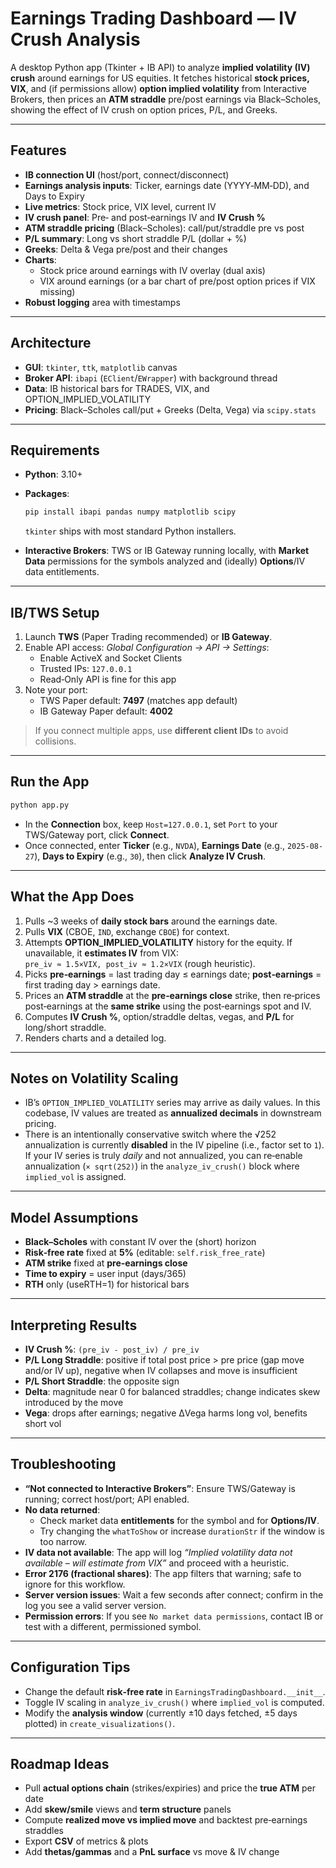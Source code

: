 # Earnings Trading Dashboard — IV Crush Analysis

A desktop Python app (Tkinter + IB API) to analyze **implied volatility (IV) crush** around earnings for US equities. It fetches historical **stock prices, VIX**, and (if permissions allow) **option implied volatility** from Interactive Brokers, then prices an **ATM straddle** pre/post earnings via Black–Scholes, showing the effect of IV crush on option prices, P/L, and Greeks.

---

## Features
- **IB connection UI** (host/port, connect/disconnect)
- **Earnings analysis inputs**: Ticker, earnings date (YYYY‑MM‑DD), and Days to Expiry
- **Live metrics**: Stock price, VIX level, current IV
- **IV crush panel**: Pre‑ and post‑earnings IV and **IV Crush %**
- **ATM straddle pricing** (Black–Scholes): call/put/straddle pre vs post
- **P/L summary**: Long vs short straddle P/L (dollar + %)
- **Greeks**: Delta & Vega pre/post and their changes
- **Charts**:
  - Stock price around earnings with IV overlay (dual axis)
  - VIX around earnings (or a bar chart of pre/post option prices if VIX missing)
- **Robust logging** area with timestamps

---

## Architecture
- **GUI**: `tkinter`, `ttk`, `matplotlib` canvas
- **Broker API**: `ibapi` (`EClient`/`EWrapper`) with background thread
- **Data**: IB historical bars for TRADES, VIX, and OPTION_IMPLIED_VOLATILITY
- **Pricing**: Black–Scholes call/put + Greeks (Delta, Vega) via `scipy.stats`

---

## Requirements
- **Python**: 3.10+
- **Packages**:
  ```bash
  pip install ibapi pandas numpy matplotlib scipy
  ```
  `tkinter` ships with most standard Python installers.

- **Interactive Brokers**: TWS or IB Gateway running locally, with **Market Data** permissions for the symbols analyzed and (ideally) **Options**/IV data entitlements.

---

## IB/TWS Setup
1. Launch **TWS** (Paper Trading recommended) or **IB Gateway**.
2. Enable API access: *Global Configuration → API → Settings*:
   - Enable ActiveX and Socket Clients
   - Trusted IPs: `127.0.0.1`
   - Read‑Only API is fine for this app
3. Note your port:
   - TWS Paper default: **7497** (matches app default)
   - IB Gateway Paper default: **4002**

> If you connect multiple apps, use **different client IDs** to avoid collisions.

---

## Run the App
```bash
python app.py
```

- In the **Connection** box, keep `Host=127.0.0.1`, set `Port` to your TWS/Gateway port, click **Connect**.
- Once connected, enter **Ticker** (e.g., `NVDA`), **Earnings Date** (e.g., `2025-08-27`), **Days to Expiry** (e.g., `30`), then click **Analyze IV Crush**.

---

## What the App Does
1. Pulls ~3 weeks of **daily stock bars** around the earnings date.
2. Pulls **VIX** (CBOE, `IND`, exchange `CBOE`) for context.
3. Attempts **OPTION_IMPLIED_VOLATILITY** history for the equity. If unavailable, it **estimates IV** from VIX:  
   `pre_iv ≈ 1.5×VIX, post_iv ≈ 1.2×VIX` (rough heuristic).
4. Picks **pre‑earnings** = last trading day ≤ earnings date; **post‑earnings** = first trading day > earnings date.
5. Prices an **ATM straddle** at the **pre‑earnings close** strike, then re‑prices post‑earnings at the **same strike** using the post‑earnings spot and IV.
6. Computes **IV Crush %**, option/straddle deltas, vegas, and **P/L** for long/short straddle.
7. Renders charts and a detailed log.

---

## Notes on Volatility Scaling
- IB’s `OPTION_IMPLIED_VOLATILITY` series may arrive as daily values. In this codebase, IV values are treated as **annualized decimals** in downstream pricing.
- There is an intentionally conservative switch where the √252 annualization is currently **disabled** in the IV pipeline (i.e., factor set to `1`). If your IV series is truly *daily* and not annualized, you can re‑enable annualization (`× sqrt(252)`) in the `analyze_iv_crush()` block where `implied_vol` is assigned.

---

## Model Assumptions
- **Black–Scholes** with constant IV over the (short) horizon
- **Risk‑free rate** fixed at **5%** (editable: `self.risk_free_rate`)
- **ATM strike** fixed at **pre‑earnings close**
- **Time to expiry** = user input (days/365)
- **RTH** only (useRTH=1) for historical bars

---

## Interpreting Results
- **IV Crush %**: `(pre_iv - post_iv) / pre_iv`
- **P/L Long Straddle**: positive if total post price > pre price (gap move and/or IV up), negative when IV collapses and move is insufficient
- **P/L Short Straddle**: the opposite sign
- **Delta**: magnitude near 0 for balanced straddles; change indicates skew introduced by the move
- **Vega**: drops after earnings; negative ΔVega harms long vol, benefits short vol

---

## Troubleshooting
- **“Not connected to Interactive Brokers”**: Ensure TWS/Gateway is running; correct host/port; API enabled.
- **No data returned**:
  - Check market data **entitlements** for the symbol and for **Options/IV**.
  - Try changing the `whatToShow` or increase `durationStr` if the window is too narrow.
- **IV data not available**: The app will log *“Implied volatility data not available – will estimate from VIX”* and proceed with a heuristic.
- **Error 2176 (fractional shares)**: The app filters that warning; safe to ignore for this workflow.
- **Server version issues**: Wait a few seconds after connect; confirm in the log you see a valid server version.
- **Permission errors**: If you see `No market data permissions`, contact IB or test with a different, permissioned symbol.

---

## Configuration Tips
- Change the default **risk‑free rate** in `EarningsTradingDashboard.__init__`.
- Toggle IV scaling in `analyze_iv_crush()` where `implied_vol` is computed.
- Modify the **analysis window** (currently ±10 days fetched, ±5 days plotted) in `create_visualizations()`.

---

## Roadmap Ideas
- Pull **actual options chain** (strikes/expiries) and price the **true ATM** per date
- Add **skew/smile** views and **term structure** panels
- Compute **realized move vs implied move** and backtest pre‑earnings straddles
- Export **CSV** of metrics & plots
- Add **thetas/gammas** and a **PnL surface** vs move & IV change

